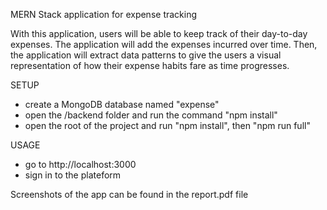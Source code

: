 MERN Stack application for expense tracking

With this application, users will be able to keep track of their day-to-day expenses. The application will add the expenses incurred over time. Then, the application will extract data patterns to give the users a visual representation of how their expense habits fare as time progresses.


SETUP
- create a MongoDB database named "expense"
- open the /backend folder and run the command "npm install"
- open the root of the project and run "npm install", then "npm run full"

USAGE
- go to http://localhost:3000
- sign in to the plateform

Screenshots of the app can be found in the report.pdf file

